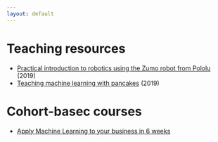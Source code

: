 ```yaml
---
layout: default
---
```


# Teaching resources

- [Practical introduction to robotics using the Zumo robot from Pololu](https://github.com/jgrizou/CRI-UE-Robotics) (2019)
- [Teaching machine learning with pancakes](pancakes) (2019)

# Cohort-basec courses

- [Apply Machine Learning to your business in 6 weeks](https://mlmasterclass.carrd.co/)
